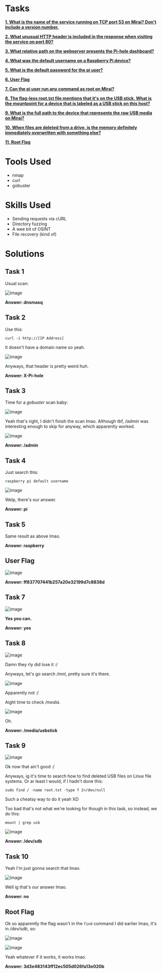 # Tasks

[**1. What is the name of the service running on TCP port 53 on Mirai? Don't include a version number.**](#task-1)

[**2. What unusual HTTP header is included in the response when visiting the service on port 80?**](#task-2)

[**3. What relative path on the webserver presents the Pi-hole dashboard?**](#task-3)

[**4. What was the default username on a Raspberry Pi device?**](#task-4)

[**5. What is the default password for the pi user?**](#task-5)

[**6. User Flag**](#user-flag)

[**7. Can the pi user run any command as root on Mirai?**](#task-7)

[**8. The flag-less root.txt file mentions that it's on the USB stick. What is the mountpoint for a device that is labeled as a USB stick on this host?**](#task-8)

[**9. What is the full path to the device that represents the raw USB media on Mirai?**](#task-9)

[**10. When files are deleted from a drive, is the memory definitely immediately overwritten with something else?**](#task-10)

[**11. Root Flag**](#root-flag)

# Tools Used

- nmap
- curl
- gobuster

# Skills Used

- Sending requests via cURL
- Directory fuzzing
- A wee bit of OSINT
- File recovery (kind of)

# Solutions

## Task 1

Usual scan:

![image](https://github.com/user-attachments/assets/8c361038-ef9c-4b22-b898-822bbf3ed33a)

**Answer: dnsmasq**

## Task 2

Use this:

```
curl -i http://[IP Address]
```

It doesn't have a domain name so yeah.

![image](https://github.com/user-attachments/assets/bcb05428-612c-4b9f-88c4-317dc3c23d07)

Anyways, that header is pretty weird huh.

**Answer: X-Pi-hole**

## Task 3

Time for a _gobuster_ scan baby:

![image](https://github.com/user-attachments/assets/6f90545d-aee8-4de2-9431-55272f295a0e)

Yeah that's right, I didn't finish the scan lmao. Although tbf, _/admin_ was interesting enough to skip for anyway, which apparently worked.

![image](https://github.com/user-attachments/assets/1f53ecfc-8c94-43cf-945a-51e41bae2562)

**Answer: /admin**

## Task 4

Just search this:

```
raspberry pi default username
```

![image](https://github.com/user-attachments/assets/42ee26ce-61bd-4591-b161-e0c365ecdfde)

Welp, there's our answer.

**Answer: pi**

## Task 5

Same result as above lmao.

**Answer: raspberry**

## User Flag

![image](https://github.com/user-attachments/assets/d8d1a374-7e36-4537-a1f8-d8a7e2355772)

**Answer: ff837707441b257a20e32199d7c8838d**

## Task 7

![image](https://github.com/user-attachments/assets/16ae7349-0f4a-430f-aba4-53bddfc33950)

**Yes you can.**

**Answer: yes**

## Task 8

![image](https://github.com/user-attachments/assets/d893ad7c-dda9-402c-b217-4436304a160f)

Damn they rly did lose it :/

Anyways, let's go search _/mnt_, pretty sure it's there.

![image](https://github.com/user-attachments/assets/102849e0-1ee7-4828-bab6-9d2418dd83a4)

Apparently not :/

Aight time to check _/media_.

![image](https://github.com/user-attachments/assets/00590a97-c936-4095-abd5-c26a4d989180)

Oh.

**Answer: /media/usbstick**

## Task 9

![image](https://github.com/user-attachments/assets/844ae668-fbad-4404-929d-5e412f06cbfe)

Ok now that ain't good :/

Anyways, ig it's time to search how to find deleted USB files on Linux file systems. Or ar least I would, if I hadn't done this:

```
sudo find / -name root.txt -type f 2>/dev/null
```

Such a cheatsy way to do it yeah XD

Too bad that's not what we're looking for though in this task, so instead, we do this:

```
mount | grep usb
```

![image](https://github.com/user-attachments/assets/7c392687-9e26-426d-b65b-3181367d9894)

**Answer: /dev/sdb**

## Task 10

Yeah I'm just gonna search that lmao.

![image](https://github.com/user-attachments/assets/1f12042e-5c07-4e7a-af67-59f00049bf9c)

Well ig that's our answer lmao.

**Answer: no**

## Root Flag

Ok so apparently the flag wasn't in the ```find``` command I did earlier lmao, it's in _/dev/sdb_, so:

![image](https://github.com/user-attachments/assets/a56ce11d-353c-4c32-b664-3741e2095b74)

![image](https://github.com/user-attachments/assets/47c0d7ff-14a2-40f9-8d3a-dd46f78fc2b9)

Yeah whatever if it works, it works lmao.

**Answer: 3d3e483143ff12ec505d026fa13e020b**
